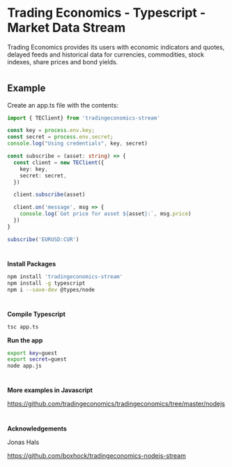 # Trading Economics - Typescript - Market Data Stream

Trading Economics provides its users with economic indicators and quotes, delayed feeds and historical data for currencies, commodities, stock indexes, share prices and bond yields. 

#
## Example

Create an app.ts file with the contents:


```typescript
import { TEClient} from 'tradingeconomics-stream'

const key = process.env.key;
const secret = process.env.secret;
console.log("Using credentials", key, secret)

const subscribe = (asset: string) => {
  const client = new TEClient({
    key: key,
    secret: secret,
  })

  client.subscribe(asset)

  client.on('message', msg => {
    console.log(`Got price for asset ${asset}:`, msg.price)
  })
}

subscribe('EURUSD:CUR')
```

#
**Install Packages**

```bash
npm install 'tradingeconomics-stream'
npm install -g typescript
npm i --save-dev @types/node
```


#
**Compile Typescript**

```bash
tsc app.ts
```

**Run the app**

```bash
export key=guest
export secret=guest 
node app.js
```
#

##

**More examples in Javascript**


https://github.com/tradingeconomics/tradingeconomics/tree/master/nodejs

##

#

**Acknowledgements** 


Jonas Hals


https://github.com/boxhock/tradingeconomics-nodejs-stream



